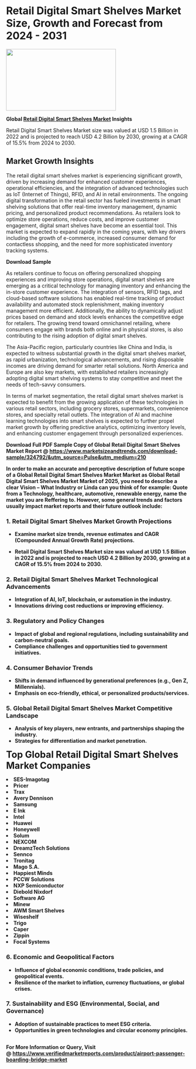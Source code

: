 <H1>Retail Digital Smart Shelves Market Size, Growth and Forecast from 2024 - 2031</H1><img class="aligncenter size-medium wp-image-584254" src="https://thirdeyenews.in/wp-content/uploads/2024/09/Global-Market-Research-300x168.jpeg" alt="" width="300" height="168" /><p><strong>Global&nbsp;<a href="https://www.marketsizeandtrends.com/download-sample/324792/&amp;utm_source=Pulse&amp;utm_medium=210">Retail Digital Smart Shelves Market</a> Insights</strong></p><p>Retail Digital Smart Shelves Market size was valued at USD 1.5 Billion in 2022 and is projected to reach USD 4.2 Billion by 2030, growing at a CAGR of 15.5% from 2024 to 2030.</p><p><h2>Market Growth Insights</h2> <p>The retail digital smart shelves market is experiencing significant growth, driven by increasing demand for enhanced customer experiences, operational efficiencies, and the integration of advanced technologies such as IoT (Internet of Things), RFID, and AI in retail environments. The ongoing digital transformation in the retail sector has fueled investments in smart shelving solutions that offer real-time inventory management, dynamic pricing, and personalized product recommendations. As retailers look to optimize store operations, reduce costs, and improve customer engagement, digital smart shelves have become an essential tool. This market is expected to expand rapidly in the coming years, with key drivers including the growth of e-commerce, increased consumer demand for contactless shopping, and the need for more sophisticated inventory tracking systems.</p> <p><strong>Download Sample</strong></p> <p>As retailers continue to focus on offering personalized shopping experiences and improving store operations, digital smart shelves are emerging as a critical technology for managing inventory and enhancing the in-store customer experience. The integration of sensors, RFID tags, and cloud-based software solutions has enabled real-time tracking of product availability and automated stock replenishment, making inventory management more efficient. Additionally, the ability to dynamically adjust prices based on demand and stock levels enhances the competitive edge for retailers. The growing trend toward omnichannel retailing, where consumers engage with brands both online and in physical stores, is also contributing to the rising adoption of digital smart shelves.</p> <p>The Asia-Pacific region, particularly countries like China and India, is expected to witness substantial growth in the digital smart shelves market, as rapid urbanization, technological advancements, and rising disposable incomes are driving demand for smarter retail solutions. North America and Europe are also key markets, with established retailers increasingly adopting digital smart shelving systems to stay competitive and meet the needs of tech-savvy consumers.</p> <p>In terms of market segmentation, the retail digital smart shelves market is expected to benefit from the growing application of these technologies in various retail sectors, including grocery stores, supermarkets, convenience stores, and specialty retail outlets. The integration of AI and machine learning technologies into smart shelves is expected to further propel market growth by offering predictive analytics, optimizing inventory levels, and enhancing customer engagement through personalized experiences.</p> <p><strong></p><p><span class=""><strong>Download Full PDF Sample Copy of Global Retail Digital Smart Shelves Market Report</strong> @ <a href="https://www.marketsizeandtrends.com/download-sample/324792/&amp;utm_source=Pulse&amp;utm_medium=210" target="_blank">https://www.marketsizeandtrends.com/download-sample/324792/&amp;utm_source=Pulse&amp;utm_medium=210</a></span></p><p>In order to make an accurate and perceptive description of future scope of a Global&nbsp;Retail Digital Smart Shelves Market Market as Global&nbsp;Retail Digital Smart Shelves Market Market of 2025, you need to describe a clear Vision &ndash; What Industry or Linda can you think of for example: Quote from a Technology, healthcare, automotive, renewable energy, name the market you are Reffering to. However, some general trends and factors usually impact market reports and their future outlook include:</p><h3>1.&nbsp;<strong>Retail Digital Smart Shelves Market Growth Projections</strong></h3><ul><li>Examine market size trends, revenue estimates and CAGR (Compounded Annual Growth Rate) projections.</li><li><p>Retail Digital Smart Shelves Market size was valued at USD 1.5 Billion in 2022 and is projected to reach USD 4.2 Billion by 2030, growing at a CAGR of 15.5% from 2024 to 2030.</p></li></ul><h3>2.&nbsp;<strong>Retail Digital Smart Shelves Market Technological Advancements</strong></h3><ul><li>Integration of AI, IoT, blockchain, or automation in the industry.</li><li>Innovations driving cost reductions or improving efficiency.</li></ul><h3>3.&nbsp;<strong>Regulatory and Policy Changes</strong></h3><ul><li>Impact of global and regional regulations, including sustainability and carbon-neutral goals.</li><li>Compliance challenges and opportunities tied to government initiatives.</li></ul><h3>4.&nbsp;<strong>Consumer Behavior Trends</strong></h3><ul><li>Shifts in demand influenced by generational preferences (e.g., Gen Z, Millennials).</li><li>Emphasis on eco-friendly, ethical, or personalized products/services.</li></ul><h3>5.&nbsp;<strong>Global Retail Digital Smart Shelves Market Competitive Landscape</strong></h3><ul><li>Analysis of key players, new entrants, and partnerships shaping the industry.</li><li>Strategies for differentiation and market penetration.</li></ul><p data-pm-slice="1 1 []"><span style="color: inherit; font-family: inherit; font-size: 25px;">Top Global Retail Digital Smart Shelves Market Companies</span></p><div class="" data-test-id=""><p><li>SES-Imagotag</li><li> Pricer</li><li> Trax</li><li> Avery Dennison</li><li> Samsung</li><li> E Ink</li><li> Intel</li><li> Huawei</li><li> Honeywell</li><li> Solum</li><li> NEXCOM</li><li> DreamzTech Solutions</li><li> Sennco</li><li> Tronitag</li><li> Mago S.A.</li><li> Happiest Minds</li><li> PCCW Solutions</li><li> NXP Semiconductor</li><li> Diebold Nixdorf</li><li> Software AG</li><li> Minew</li><li> AWM Smart Shelves</li><li> Wiseshelf</li><li> Trigo</li><li> Caper</li><li> Zippin</li><li> Focal Systems</li></p></div><h3>6.&nbsp;<strong>Economic and Geopolitical Factors</strong></h3><ul><li>Influence of global economic conditions, trade policies, and geopolitical events.</li><li>Resilience of the market to inflation, currency fluctuations, or global crises.</li></ul><h3>7.&nbsp;<strong>Sustainability and ESG (Environmental, Social, and Governance)</strong></h3><ul><li>Adoption of sustainable practices to meet ESG criteria.</li><li>Opportunities in green technologies and circular economy principles.</li></ul><h2><strong style="font-size: 14px;">For More Information or Query, Visit @&nbsp;</strong><a style="background-color: #ffffff; font-size: 14px;" href="https://www.marketsizeandtrends.com/report/retail-digital-smart-shelves-market/" target="_blank">https://www.verifiedmarketreports.com/product/airport-passenger-boarding-bridge-market</a></h2>
